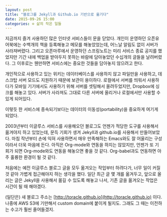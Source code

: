 ```yaml
---
layout: post
title: "블로그를 Jekyll과 Github.io 기반으로 옮기다"
date: 2015-09-26 15:00
categories: ⊙ 삶의 작은 일들
---
```




지금까지 즐겨 사용하던 많은 인터넷 서비스들이 문을 닫았다. 개인이 운영하던 오픈유어북에는 수백개의 책을 등록해놓고 메모를 해놓았었는데, 어느날 알림도 없이 서버가 사라져버렸다. 그리고 오픈마루에서 운영하던 스프링노트는 미리 서비스 종료 공지를 했었지만 기간 내에 백업을 받아두지 못하는 바람에 담아놓았던 수십개의 글들을 날려버렸다. 그 이후로는 웬만하면 서비스에는 중요한 것들을 담아놓지 않으려고 한다.




개인적으로 사용하고 있는 위키는 데이터베이스를 사용하지 않고 파일만을 사용하고, 데스크탑 서버 모드도 지원하기 때문에 보관이 용이하다. 로컬에서 서버를 띄워서 사용하다가 모바일 기기에서도 사용하기 위해 서버를 셋팅해서 올려두었지만, Dropbox에 싱크를 해놓고 있다. 서버가 사라져도 그대로 다른 서버에 올리거나 로컬에서만 사용할 수 있게 되어있다.




이렇듯 한 서비스에 종속되기보다는 데이터의 이동성(portability)을 중요하게 여기게 되었다.




2003년부터 이글루스 서비스를 사용해오던 블로그도 언젠가 적당한 도구를 사용해서 옮겨야지 하고 있었는데, 문득 기회가 생겨 Jekyll과 github.io를 사용해서 만들어보았다. 마침 작년부터 손에 익혀 사용하면서 매우 만족해하는 Emacs와도 잘 어울리는 구성이라서 더욱 마음에 든다. 아직은 Org-mode와 연동을 하지는 않았지만, 언젠가 또 기회가 되면 Org-mode와도 연동을 해놓으면 좋을 것 같다. Org-babel과도 연동하면 아주 훌륭한 환경이 될 것 같다.




처음에는 예전 이글루스 블로그 글을 모두 옮겨오는 작업부터 하려다가, 너무 일이 커질 것 같아 가볍게 접근해야지 하는 생각을 했다. 일단 최근 글 몇 개를 옮겨두고, 앞으로 올리는 글은 Jekyll을 사용해서 옮길 수 있도록 해놓고 나서, 기존 글을 옮겨오는 작업은 시간이 될 때 해야겠다.




(일단은) 새 블로그 주소는 [http://toracle.github.io](http://toracle.github.io) 이다. 나중에 AWS S3에 기만해서 custom domain에 붙이게 될지도. 그래도 그 때는 이전하는 수고가 훨씬 줄어들겠지.


       
